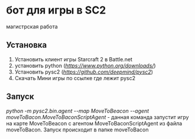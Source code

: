 # бот для игры в SC2
магистрская работа

## Установка
1. Установить клиент игры Starcraft 2 в Battle.net
2. установить python (*https://www.python.org/downloads/*)
3. Установить pysc2 (*https://github.com/deepmind/pysc2*)
4. Скачать Мини игры по ссылке где лежит pysc2

## Запуск
 *python -m pysc2.bin.agent --map MoveToBeacon --agent moveToBacon.MoveToBaconScriptAgent* - данная команда запустит игру на карте MoveToBeacon с агентом MoveToBaconScriptAgent из файла moveToBacon. Запуск происходит в папке moveToBacon
